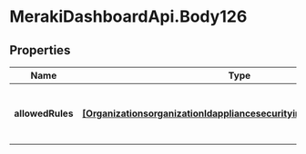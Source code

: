 # MerakiDashboardApi.Body126

## Properties
Name | Type | Description | Notes
------------ | ------------- | ------------- | -------------
**allowedRules** | [**[OrganizationsorganizationIdappliancesecurityintrusionAllowedRules]**](OrganizationsorganizationIdappliancesecurityintrusionAllowedRules.md) | Sets a list of specific SNORT® signatures to allow | 
